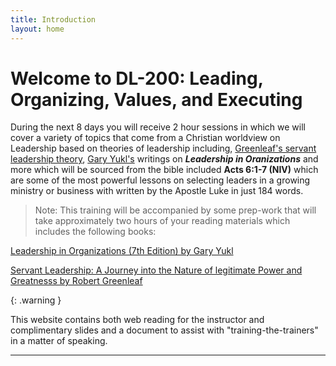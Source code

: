 ```yaml
---
title: Introduction
layout: home
---
```


# Welcome to DL-200: Leading, Organizing, Values, and Executing 

During the next 8 days you will receive 2 hour sessions in which we will cover a variety of topics that come from a Christian worldview on Leadership based on theories of leadership including, [Greenleaf's servant leadership theory](https://www.amazon.com/Servant-Leadership-Legitimate-Greatness-Anniversary/dp/0809105543/ref=sr_1_1?crid=2WOCHPTYVQKGZ&dib=eyJ2IjoiMSJ9.A-H3AVts2bIKRwo0I3lhhUnF-wsuqiBhIPzRmZ4hCazaDAQiKBF9K6502wQOce137bbKil1BmDDXTW--FZuY8Y6UVwEBC9nLpQ5yKFGKz2OgmXvSXNtKM4lh8coHdlCWwuHVqtoVUTuyKrHfKaUqODXdBtlyBX-8ANNPidh-deDWd-LKsRgyou9dqEzfoZpyy3LqEQIdy52gNScLLVhOhTtw71XafWp4O9AEGP7-rm0.O_Kggl47e6AdpylLi_jpYFA_JKPPkTNMnBnitXibHD4&dib_tag=se&keywords=greenleaf+servant+leadership&qid=1711823190&sprefix=Greenleaf+servan%2Caps%2C101&sr=8-1), [Gary Yukl's](https://www.amazon.com/Leadership-in-Organizations-7th-edition/dp/B002WLU62W/ref=sr_1_1?crid=QOBWHJB86FIY&dib=eyJ2IjoiMSJ9.8euWA1BOmL9JAKnG4MqfvJonTtgXNQ0Gh1D9Eu1fsvvKbUd-2U0Huq1LVzTahK7IF9IIzXcoeKBlm1NyQ7v1lnoq6Q0tmT_0ms5-g34Xt4P4zk8VPLKdKsJ3Es6KqVQgUVYtmjF5-C4K9iZvd7y3x0OJO3APB28Dd-5zCrke98d5stSO5VMrIGQ1r11lJ0F2sxETCiu3M0j83PGObRffl3eAjkIlfB4oM2sE2AM9rYo.uksroSHhn8Zu5Xmppyq2PfW6wCKpBQHvi4_eeVP1yV4&dib_tag=se&keywords=Leadership+in+Organizations+%287th+Edition%29+by+Gary+Yukl&qid=1711821673&sprefix=leadership+in+organizations+7th+edition+by+gary+yukl%2Caps%2C88&sr=8-1) writings on ***Leadership in Oranizations*** and more which will be sourced from the bible included **Acts 6:1-7 (NIV)** which are some of the most powerful lessons on selecting leaders in a growing ministry or business with written by the Apostle Luke in just 184 words.

> Note: This training will be accompanied by some prep-work that will take approximately two hours of your reading materials which includes the following books:

[Leadership in Organizations (7th Edition) by Gary Yukl](https://www.amazon.com/Leadership-in-Organizations-7th-edition/dp/B002WLU62W/ref=sr_1_1?crid=QOBWHJB86FIY&dib=eyJ2IjoiMSJ9.8euWA1BOmL9JAKnG4MqfvJonTtgXNQ0Gh1D9Eu1fsvvKbUd-2U0Huq1LVzTahK7IF9IIzXcoeKBlm1NyQ7v1lnoq6Q0tmT_0ms5-g34Xt4P4zk8VPLKdKsJ3Es6KqVQgUVYtmjF5-C4K9iZvd7y3x0OJO3APB28Dd-5zCrke98d5stSO5VMrIGQ1r11lJ0F2sxETCiu3M0j83PGObRffl3eAjkIlfB4oM2sE2AM9rYo.uksroSHhn8Zu5Xmppyq2PfW6wCKpBQHvi4_eeVP1yV4&dib_tag=se&keywords=Leadership+in+Organizations+%287th+Edition%29+by+Gary+Yukl&qid=1711821673&sprefix=leadership+in+organizations+7th+edition+by+gary+yukl%2Caps%2C88&sr=8-1)

[Servant Leadership: A Journey into the Nature of legitimate Power and Greatnesss by Robert Greenleaf](https://www.amazon.com/Servant-Leadership-Legitimate-Greatness-Anniversary/dp/0809105543/ref=sr_1_1?crid=2WOCHPTYVQKGZ&dib=eyJ2IjoiMSJ9.A-H3AVts2bIKRwo0I3lhhUnF-wsuqiBhIPzRmZ4hCazaDAQiKBF9K6502wQOce137bbKil1BmDDXTW--FZuY8Y6UVwEBC9nLpQ5yKFGKz2OgmXvSXNtKM4lh8coHdlCWwuHVqtoVUTuyKrHfKaUqODXdBtlyBX-8ANNPidh-deDWd-LKsRgyou9dqEzfoZpyy3LqEQIdy52gNScLLVhOhTtw71XafWp4O9AEGP7-rm0.O_Kggl47e6AdpylLi_jpYFA_JKPPkTNMnBnitXibHD4&dib_tag=se&keywords=greenleaf+servant+leadership&qid=1711823190&sprefix=Greenleaf+servan%2Caps%2C101&sr=8-1)

{: .warning }

This website contains both web reading for the instructor and complimentary slides and a document to assist with "training-the-trainers" in a matter of speaking. 

----

[^1]: [It can take up to 10 minutes for changes to your site to publish after you push the changes to GitHub](https://docs.github.com/en/pages/setting-up-a-github-pages-site-with-jekyll/creating-a-github-pages-site-with-jekyll#creating-your-site).

[Just the Docs]: https://just-the-docs.github.io/just-the-docs/
[GitHub Pages]: https://docs.github.com/en/pages
[README]: https://github.com/just-the-docs/just-the-docs-template/blob/main/README.md
[Jekyll]: https://jekyllrb.com
[GitHub Pages / Actions workflow]: https://github.blog/changelog/2022-07-27-github-pages-custom-github-actions-workflows-beta/
[use this template]: https://github.com/just-the-docs/just-the-docs-template/generate
